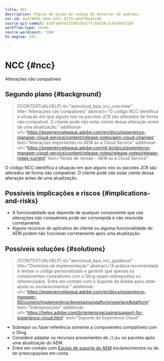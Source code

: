 ```yaml
---
title: NCC
description: Página de ajuda do código do Detector de padrões.
exl-id: 4a374956-c64e-43fc-8279-ed25f6ed5cb0
source-git-commit: 616fa84f6237893243cffc8af28c7cbe76bf32d7
workflow-type: tm+mt
source-wordcount: '194'
ht-degree: 65%

---
```


# NCC {#ncc}

Alterações não compatíveis

## Segundo plano {#background}

>[!CONTEXTUALHELP]
>id="aemcloud_bpa_ncc_overview"
>title="Alterações não compatíveis"
>abstract="O código NCC identifica a situação em que alguns nós ou pacotes JCR são alterados de forma não compatível. O cliente pode não estar ciente dessa alteração antes de uma atualização."
>additional-url="https://experienceleague.adobe.com/en/docs/experience-manager-cloud-service/content/release-notes/aem-cloud-changes" text="Alterações importantes no AEM as a Cloud Service"
>additional-url="https://experienceleague.adobe.com/pt-br/docs/experience-manager-cloud-service/content/release-notes/release-notes/release-notes-current" text="Notas de versão - AEM as a Cloud Service"

O código NCC identifica a situação em que alguns nós ou pacotes JCR são alterados de forma não compatível. O cliente pode não estar ciente dessa alteração antes de uma atualização.

## Possíveis implicações e riscos {#implications-and-risks}

* A funcionalidade que depende de qualquer componente que use alterações não compatíveis pode ser corrompida e não resolvida corretamente.
* Alguns recursos do aplicativo do cliente ou alguma funcionalidade do AEM podem não funcionar corretamente após uma atualização.

## Possíveis soluções {#solutions}

>[!CONTEXTUALHELP]
>id="aemcloud_bpa_ncc_guidance"
>title="Diretrizes de implementação"
>abstract="A prática recomendada é revisar o código personalizado e garantir que apenas os componentes compatíveis com o Sling sejam sobrepostos ou referenciados. Entre em contato com o Suporte da Adobe para obter ajuda ou esclarecimentos."
>additional-url="https://experienceleague.adobe.com/en/docs/experience-manager-65/content/implementing/developing/platform/overlays#platform" text="Sobreposições"
>additional-url="https://helpx.adobe.com/br/enterprise/using/support-for-experience-cloud.html" text="Suporte da Experience Cloud"

* Sobrepor ou fazer referência somente a componentes compatíveis com o Sling.
* Considere adaptar os recursos provenientes de `/libs` ou pacotes após uma atualização do AEM.
* Entre em contato com [Equipe de suporte do AEM](https://helpx.adobe.com/br/enterprise/using/support-for-experience-cloud.html) esclarecimentos ou de ter preocupações em conta.
